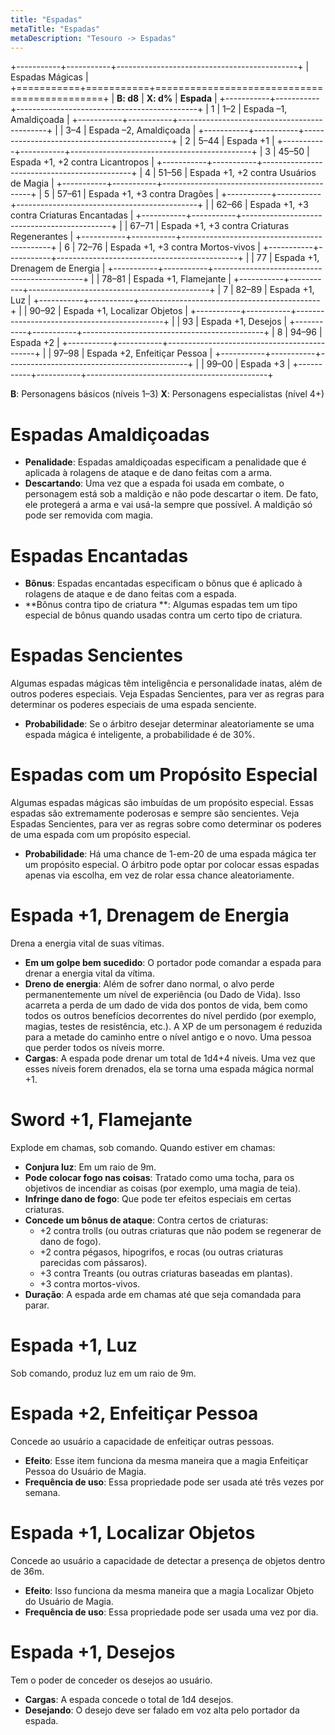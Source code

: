 ```yaml
---
title: "Espadas"
metaTitle: "Espadas"
metaDescription: "Tesouro -> Espadas"
---
```



+-----------+-----------+---------------------------------------------+
| Espadas Mágicas                                                     |
+===========+===========+=============================================+
| **B: d8** | **X: d%** | **Espada**                                  |
+-----------+-----------+---------------------------------------------+
| 1         | 1–2       | Espada –1, Amaldiçoada                      |
+-----------+-----------+---------------------------------------------+
|           | 3–4       | Espada –2, Amaldiçoada                      |
+-----------+-----------+---------------------------------------------+
| 2         | 5–44      | Espada +1                                   |
+-----------+-----------+---------------------------------------------+
| 3         | 45–50     | Espada +1, +2 contra Licantropos            |
+-----------+-----------+---------------------------------------------+
| 4         | 51–56     | Espada +1, +2 contra Usuários de Magia      |
+-----------+-----------+---------------------------------------------+
| 5         | 57–61     | Espada +1, +3 contra Dragões                |
+-----------+-----------+---------------------------------------------+
|           | 62–66     | Espada +1, +3 contra Criaturas Encantadas   |
+-----------+-----------+---------------------------------------------+
|           | 67–71     | Espada +1, +3 contra Criaturas Regenerantes |
+-----------+-----------+---------------------------------------------+
| 6         | 72–76     | Espada +1, +3 contra Mortos-vivos           |
+-----------+-----------+---------------------------------------------+
|           | 77        | Espada +1, Drenagem de Energia              |
+-----------+-----------+---------------------------------------------+
|           | 78–81     | Espada +1, Flamejante                       |
+-----------+-----------+---------------------------------------------+
| 7         | 82–89     | Espada +1, Luz                              |
+-----------+-----------+---------------------------------------------+
|           | 90–92     | Espada +1, Localizar Objetos                |
+-----------+-----------+---------------------------------------------+
|           | 93        | Espada +1, Desejos                          |
+-----------+-----------+---------------------------------------------+
| 8         | 94–96     | Espada +2                                   |
+-----------+-----------+---------------------------------------------+
|           | 97–98     | Espada +2, Enfeitiçar Pessoa                |
+-----------+-----------+---------------------------------------------+
|           | 99–00     | Espada +3                                   |
+-----------+-----------+---------------------------------------------+

**B**: Personagens básicos (níveis 1–3)
**X**: Personagens especialistas (nível 4+)

# Espadas Amaldiçoadas

* **Penalidade**: Espadas amaldiçoadas especificam a penalidade que é aplicada à rolagens de ataque e de dano feitas com a arma.
* **Descartando**: Uma vez que a espada foi usada em combate, o personagem está sob a maldição e não pode descartar o item. De fato, ele protegerá a arma e vai usá-la sempre que possível.  A maldição só pode ser removida com magia.

# Espadas Encantadas
* **Bônus**: Espadas encantadas especificam o bônus que é aplicado à rolagens de ataque e de dano feitas com a espada.
* **Bônus contra tipo de criatura **: Algumas espadas tem um tipo especial de bônus quando usadas contra um certo tipo de criatura.

# Espadas Sencientes
Algumas espadas mágicas têm inteligência e personalidade inatas, além de outros poderes especiais. Veja Espadas Sencientes, para ver as regras para determinar os poderes especiais de uma espada senciente.
* **Probabilidade**: Se o árbitro desejar determinar aleatoriamente se uma espada mágica é inteligente, a probabilidade é de 30%.

# Espadas com um Propósito Especial
Algumas espadas mágicas são imbuídas de um propósito especial. Essas espadas são extremamente poderosas e sempre são sencientes. Veja Espadas Sencientes, para ver as regras sobre como determinar os poderes de uma espada com um propósito especial.
* **Probabilidade**: Há uma chance de 1-em-20 de uma espada mágica ter um propósito especial. O árbitro pode optar por colocar essas espadas apenas via escolha, em vez de rolar essa chance aleatoriamente.

# Espada +1, Drenagem de Energia
Drena a energia vital de suas vítimas.
* **Em um golpe bem sucedido**: O portador pode comandar a espada para drenar a energia vital da vítima.
* **Dreno de energia**: Além de sofrer dano normal, o alvo perde permanentemente um nível de experiência (ou Dado de Vida). Isso acarreta a perda de um dado de vida dos pontos de vida, bem como todos os outros benefícios decorrentes do nível perdido (por exemplo, magias, testes de resistência, etc.). A XP de um personagem é reduzida para a metade do caminho entre o nível antigo e o novo. Uma pessoa que perder todos os níveis morre.
* **Cargas**: A espada pode drenar um total de 1d4+4 níveis. Uma vez que esses níveis forem drenados, ela se torna uma espada mágica normal +1.

# Sword +1, Flamejante
Explode em chamas, sob comando. Quando estiver em chamas:
* **Conjura luz**: Em um raio de 9m.
* **Pode colocar fogo nas coisas**: Tratado como uma tocha, para os objetivos de incendiar as coisas (por exemplo, uma magia de teia).
* **Infringe dano de fogo**: Que pode ter efeitos especiais em certas criaturas.
* **Concede um bônus de ataque**: Contra certos de criaturas:
   * +2 contra trolls (ou outras criaturas que não podem se regenerar de dano de fogo).
   * +2 contra pégasos, hipogrifos, e rocas (ou outras criaturas parecidas com pássaros).
   * +3 contra Treants (ou outras criaturas baseadas em plantas).
   * +3 contra mortos-vivos.
* **Duração**: A espada arde em chamas até que seja comandada para parar.

# Espada +1, Luz
Sob comando, produz luz em um raio de 9m.

# Espada +2, Enfeitiçar Pessoa
Concede ao usuário a capacidade de enfeitiçar outras pessoas.
* **Efeito**: Esse item funciona da mesma maneira que a magia Enfeitiçar Pessoa do Usuário de Magia.
* **Frequência de uso**: Essa propriedade pode ser usada até três vezes por semana.

# Espada +1, Localizar Objetos
Concede ao usuário a capacidade de detectar a presença de objetos dentro de 36m.
* **Efeito**: Isso funciona da mesma maneira que a magia Localizar Objeto do Usuário de Magia.
* **Frequência de uso**: Essa propriedade pode ser usada uma vez por dia.

# Espada +1, Desejos
Tem o poder de conceder os desejos ao usuário.
* **Cargas**: A espada concede o total de 1d4 desejos.
* **Desejando**: O desejo deve ser falado em voz alta pelo portador da espada.
